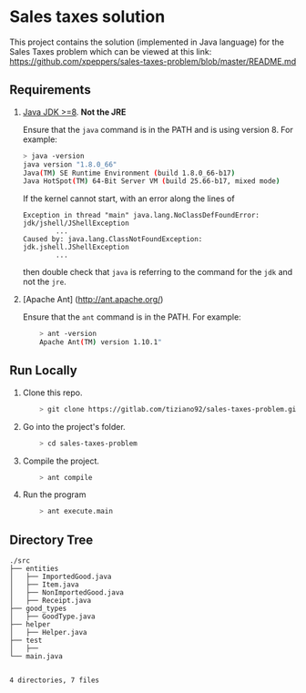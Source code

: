 # Sales taxes solution
This project contains the solution (implemented in Java language) for the Sales Taxes problem which can be viewed at this link: https://github.com/xpeppers/sales-taxes-problem/blob/master/README.md

## Requirements

1.  [Java JDK >=8](http://www.oracle.com/technetwork/java/javase/downloads/index.html). **Not the JRE**

    Ensure that the `java` command is in the PATH and is using version 8. For example:
    ```bash
    > java -version 
    java version "1.8.0_66"
    Java(TM) SE Runtime Environment (build 1.8.0_66-b17)
    Java HotSpot(TM) 64-Bit Server VM (build 25.66-b17, mixed mode)
    ```

    If the kernel cannot start, with an error along the lines of
    ```text
    Exception in thread "main" java.lang.NoClassDefFoundError: jdk/jshell/JShellException
            ...
    Caused by: java.lang.ClassNotFoundException: jdk.jshell.JShellException
            ...
    ```
    then double check that `java` is referring to the command for the `jdk` and not the `jre`.

2.  [Apache Ant] (http://ant.apache.org/)
    
    Ensure that the `ant` command is in the PATH. For example:
    ```bash
        > ant -version 
        Apache Ant(TM) version 1.10.1"
    ```

## Run Locally
1.  Clone this repo.

    ```bash
        > git clone https://gitlab.com/tiziano92/sales-taxes-problem.git
    ```

2.  Go into the project's folder.

    ```bash
        > cd sales-taxes-problem
    ```
    
3.  Compile the project.

    ```bash
        > ant compile
    ```
    
4.  Run the program

    ```bash
        > ant execute.main
    ```

## Directory Tree

```
./src
├── entities
│   ├── ImportedGood.java
│   ├── Item.java
│   ├── NonImportedGood.java
│   ├── Receipt.java
├── good_types
│   ├── GoodType.java
├── helper
│   ├── Helper.java
├── test
│   ├── 
└── main.java
    

4 directories, 7 files
```